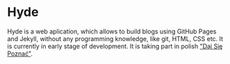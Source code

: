 # Hyde
Hyde is a web aplication, which allows to build blogs using GitHub Pages and Jekyll, without any programming knowledge, like git, HTML, CSS etc. It is currently in early stage of development. It is taking part in polish ["Daj Się Poznać"](http:dajsiepoznac.pl).
